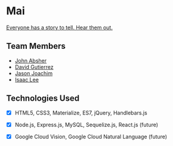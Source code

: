 # Mai
[Everyone has a story to tell. Hear them out.](https://mai-app.herokuapp.com/)


## Team Members
- [John Absher](https://www.linkedin.com/in/johnabsher/)
- [David Gutierrez](https://www.linkedin.com/in/david-gutierrez-979a4a148/)
- [Jason Joachim](https://www.linkedin.com/in/jasonjoachim/)
- [Isaac Lee](https://www.linkedin.com/in/ijlee2/)


## Technologies Used
- [x] HTML5, CSS3, Materialize, ES7, jQuery, Handlebars.js

- [x] Node.js, Express.js, MySQL, Sequelize.js, React.js (future)

- [x] Google Cloud Vision, Google Cloud Natural Language (future)
